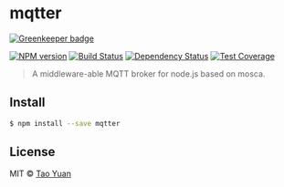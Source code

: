 # mqtter 

[![Greenkeeper badge](https://badges.greenkeeper.io/taoyuan/mqtter.svg)](https://greenkeeper.io/)

[![NPM version][npm-image]][npm-url] 
[![Build Status][travis-image]][travis-url] 
[![Dependency Status][daviddm-image]][daviddm-url]
[![Test Coverage][coveralls-image]][coveralls-url]

> A middleware-able MQTT broker for node.js based on mosca.

## Install

```sh
$ npm install --save mqtter
```

## License

MIT © [Tao Yuan]()


[npm-image]: https://badge.fury.io/js/mqtter.svg
[npm-url]: https://npmjs.org/package/mqtter
[travis-image]: https://travis-ci.org/taoyuan/middist.svg?style=shield
[travis-url]: https://travis-ci.org/taoyuan/middist
[daviddm-image]: https://david-dm.org/taoyuan/mqtter.svg?theme=shields.io
[daviddm-url]: https://david-dm.org/taoyuan/mqtter
[coveralls-image]: https://coveralls.io/repos/taoyuan/mqtter/badge.svg
[coveralls-url]: https://coveralls.io/r/taoyuan/mqtter?branch=master
